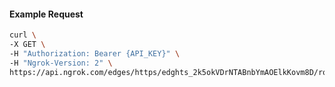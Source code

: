 <!-- Code generated for API Clients. DO NOT EDIT. -->

#### Example Request

```bash
curl \
-X GET \
-H "Authorization: Bearer {API_KEY}" \
-H "Ngrok-Version: 2" \
https://api.ngrok.com/edges/https/edghts_2k5okVDrNTABnbYmAOElkKovm8D/routes/edghtsrt_2k5okXZeIhP3Ok04RKv9hIbn5wg/oauth
```
